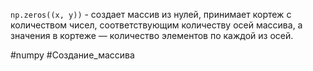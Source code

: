 `np.zeros((x, y))` - создает массив из нулей, принимает кортеж с количеством чисел, соответствующим количеству осей массива, а значения в кортеже — количество элементов по каждой из осей.

#numpy #Создание_массива